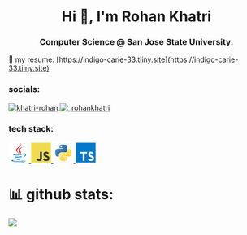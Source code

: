 <h1 align="center">Hi 👋, I'm Rohan Khatri</h1>
<h3 align="center">Computer Science @ San Jose State University.</h3>


📄 my resume: [https://indigo-carie-33.tiiny.site](https://indigo-carie-33.tiiny.site)

<h3 align="left">socials:</h3>
<p align="left">
  <a href="https://linkedin.com/in/khatri-rohan" target="blank">
    <img align="center" src="https://raw.githubusercontent.com/rahuldkjain/github-profile-readme-generator/master/src/images/icons/Social/linked-in-alt.svg" alt="khatri-rohan" height="30" width="40" />
  </a>
  <a href="https://www.leetcode.com/_rohankhatri" target="blank">
    <img align="center" src="https://raw.githubusercontent.com/rahuldkjain/github-profile-readme-generator/master/src/images/icons/Social/leet-code.svg" alt="_rohankhatri" height="30" width="40" />
  </a>
</p>

<h3 align="left">tech stack:</h3>
<p align="left">
  <a href="https://www.java.com" target="_blank" rel="noreferrer">
    <img src="https://raw.githubusercontent.com/devicons/devicon/master/icons/java/java-original.svg" alt="java" width="40" height="40"/>
  </a>
  <a href="https://developer.mozilla.org/en-US/docs/Web/JavaScript" target="_blank" rel="noreferrer">
    <img src="https://raw.githubusercontent.com/devicons/devicon/master/icons/javascript/javascript-original.svg" alt="javascript" width="40" height="40"/>
  </a>
  <a href="https://www.python.org" target="_blank" rel="noreferrer">
    <img src="https://raw.githubusercontent.com/devicons/devicon/master/icons/python/python-original.svg" alt="python" width="40" height="40"/>
  </a>
  <a href="https://www.typescriptlang.org/" target="_blank" rel="noreferrer">
    <img src="https://raw.githubusercontent.com/devicons/devicon/master/icons/typescript/typescript-original.svg" alt="typescript" width="40" height="40"/>
  </a>
</p>

# 📊 github stats:
![](https://github-readme-stats.vercel.app/api/top-langs/?username=rohankhatri7&theme=dark&hide=Jupyter%20Notebook&hide_border=false&include_all_commits=false&count_private=false&layout=compact)
